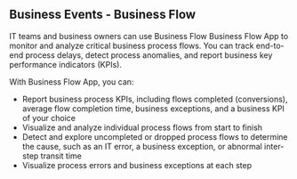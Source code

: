 ## Business Events - Business Flow
  
IT teams and business owners can use Business Flow Business Flow App to monitor and analyze critical business process flows. You can track end-to-end process delays, detect process anomalies, and report business key performance indicators (KPIs).

With Business Flow App, you can:

* Report business process KPIs, including flows completed (conversions), average flow completion time, business exceptions, and a business KPI of your choice
* Visualize and analyze individual process flows from start to finish
* Detect and explore uncompleted or dropped process flows to determine the cause, such as an IT error, a business exception, or  abnormal inter-step transit time
* Visualize process errors and business exceptions at each step




